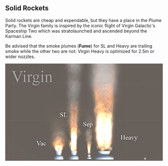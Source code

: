 ## Solid Rockets
Solid rockets are cheap and expendable, but they have a place in the Plume Party. The Virgin family is inspired by the iconic flight of Virgin Galactic's Spaceship Two which was stratolaunched and ascended beyond the Karman Line.

Be advised that the smoke plumes (**Fume**) for SL and Heavy are trailing smoke while the other two are not. Virgin Heavy is optimized for 2.5m or wider nozzles.

![Solid Rockets](https://raw.githubusercontent.com/JadeOfMaar/PlumeParty/master/GameData/PlumeParty/Engines/Solid2/Solids.jpg)
